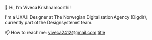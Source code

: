 👋 Hi, I’m Viveca Krishnamoorthi!

I'm a UX/UI Designer at The Norwegian Digitalisation Agency (Digdir), currently part of the Designsystemet team.

📫 How to reach me: viveca2412@gmail.com
	[title](https://www.example.com)

<!---
Viveca24/Viveca24 is a ✨ special ✨ repository because its `README.md` (this file) appears on your GitHub profile.
You can click the Preview link to take a look at your changes.
--->
